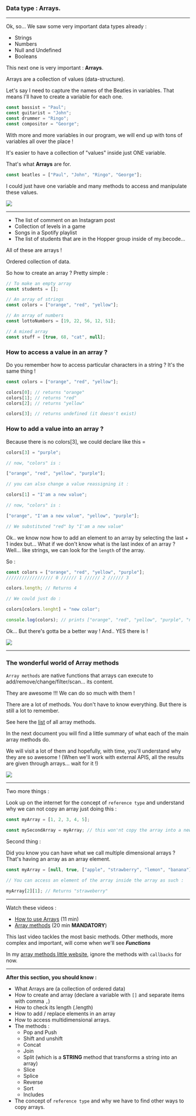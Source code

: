 ### Data type : Arrays.

---

Ok, so... We saw some very important data types already :

- Strings
- Numbers
- Null and Undefined
- Booleans

This next one is very important : **Arrays**.

Arrays are a collection of values (data-structure).

Let's say I need to capture the names of the Beatles in variables. That means I'll have to create a variable for each one.

```js
const bassist = "Paul";
const guitarist = "John";
const drummer = "Ringo";
const compositor = "George";
```

With more and more variables in our program, we will end up with tons of variables all over the place !

It's easier to have a collection of "values" inside just ONE variable.

That's what **Arrays** are for.

```js
const beatles = ["Paul", "John", "Ringo", "George"];
```

I could just have one variable and many methods to access and manipulate these values.

![](https://media.giphy.com/media/DY2ujmJHaO9Vu/giphy.gif)

---

- The list of comment on an Instagram post
- Collection of levels in a game
- Songs in a Spotify playlist
- The list of students that are in the Hopper group inside of my.becode...

All of these are arrays !

Ordered collection of data.

So how to create an array ? Pretty simple :

```js
// To make an empty array
const students = [];

// An array of strings
const colors = ["orange", "red", "yellow"];

// An array of numbers
const lottoNumbers = [19, 22, 56, 12, 51];

// A mixed array
const stuff = [true, 68, "cat", null];
```

### How to access a value in an array ?

Do you remember how to access particular characters in a string ? It's the same thing !

```js
const colors = ["orange", "red", "yellow"];

colors[0]; // returns "orange"
colors[1]; // returns "red"
colors[2]; // returns "yellow"

colors[3]; // returns undefined (it doesn't exist)
```

### How to add a value into an array ?

Because there is no colors[3], we could declare like this =

```js
colors[3] = "purple";

// now, "colors" is :

["orange", "red", "yellow", "purple"];

// you can also change a value reassigning it :

colors[1] = "I'am a new value";

// now, "colors" is :

["orange", "I'am a new value", "yellow", "purple"];

// We substituted "red" by "I'am a new value"
```

Ok.. we know now how to add an element to an array by selecting the last + 1 index but... What if we don't know what is the last index of an array ? Well... like strings, we can look for the `length` of the array.

So :

```js
const colors = ["orange", "red", "yellow", "purple"];
////////////////// 0 ////// 1 ////// 2 ////// 3

colors.length; // Returns 4

// We could just do :

colors[colors.lenght] = "new color";

console.log(colors); // prints ["orange", "red", "yellow", "purple", "new color"]
```

Ok... But there's gotta be a better way ! And.. YES there is !

![](https://media.giphy.com/media/ehPeLCjCYHRVYF4n0F/giphy.gif)

---

### The wonderful world of Array methods

`Array methods` are native functions that arrays can execute to add/remove/change/filter/scan... its content.

They are awesome !!! We can do so much with them !

There are a lot of methods. You don't have to know everything. But there is still a lot to remember.

See here the [list](https://www.programiz.com/javascript/library/array) of all array methods.

In the next document you will find a little summary of what each of the main array methods do.

We will visit a lot of them and hopefully, with time, you'll understand why they are so awesome ! (When we'll work with external APIS, all the results are given through arrays... wait for it !)

![](https://media.giphy.com/media/wsXVAJY8ibkqBSmjEF/giphy.gif)

---

Two more things :

Look up on the internet for the concept of `reference type` and understand why we can not copy an array just doing this :

```js
const myArray = [1, 2, 3, 4, 5];

const mySecondArray = myArray; // this won'nt copy the array into a new variable
```

Second thing :

Did you know you can have what we call multiple dimensional arrays ? That's having an array as an array element.

```js
const myArray = [null, true, ["apple", "strawberry", "lemon", "banana"]];

// You can access an element of the array inside the array as such :

myArray[2][1]; // Returns "straweberry"
```

---

Watch these videos :

- [How to use Arrays](https://youtu.be/K97CmrUFyQY?si=nZhtxomVNWmyxoEK) (11 min)
- [Array methods](https://youtu.be/0m3lBRVSTH8?si=8Sfi99Qh3Y_D2Ns-) (20 min **MANDATORY**)

This last video tackles the most basic methods.
Other methods, more complex and important, will come when we'll see **_Functions_**

In my [array methods little website](http://js-review.widopanel.com/), ignore the methods with `callbacks` for now.

---

**After this section, you should know :**

- What Arrays are (a collection of ordered data)
- How to create and array (declare a variable with `[]` and separate items with comma `,`)
- How to check its length (.length)
- How to add / replace elements in an array
- How to access multidimensional arrays.
- The methods :
  - Pop and Push
  - Shift and unshift
  - Concat
  - Join
  - Split (which is a **STRING** method that transforms a string into an array)
  - Slice
  - Splice
  - Reverse
  - Sort
  - Includes
- The concept of `reference type` and why we have to find other ways to copy arrays.
